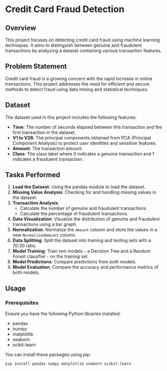 # Credit Card Fraud Detection

## Overview
This project focuses on detecting credit card fraud using machine learning techniques. It aims to distinguish between genuine and fraudulent transactions by analyzing a dataset containing various transaction features.

## Problem Statement
Credit card fraud is a growing concern with the rapid increase in online transactions. This project addresses the need for efficient and secure methods to detect fraud using data mining and statistical techniques.

## Dataset
The dataset used in this project includes the following features:

- **Time**: The number of seconds elapsed between this transaction and the first transaction in the dataset.
- **V1 to V28**: The principal components obtained from PCA (Principal Component Analysis) to protect user identities and sensitive features.
- **Amount**: The transaction amount.
- **Class**: The class label where 0 indicates a genuine transaction and 1 indicates a fraudulent transaction.

## Tasks Performed
1. **Load the Dataset**: Using the pandas module to load the dataset.
2. **Missing Value Analysis**: Checking for and handling missing values in the dataset.
3. **Transaction Analysis**:
   - Calculate the number of genuine and fraudulent transactions.
   - Calculate the percentage of fraudulent transactions.
4. **Data Visualization**: Visualize the distribution of genuine and fraudulent transactions using a bar graph.
5. **Normalization**: Normalize the `Amount` column and store the values in a new `NormalizedAmount` column.
6. **Data Splitting**: Split the dataset into training and testing sets with a 70:30 ratio.
7. **Model Training**: Train two models - a Decision Tree and a Random Forest classifier - on the training set.
8. **Model Predictions**: Compare predictions from both models.
9. **Model Evaluation**: Compare the accuracy and performance metrics of both models.

## Usage

### Prerequisites
Ensure you have the following Python libraries installed:
- pandas
- numpy
- matplotlib
- seaborn
- scikit-learn

You can install these packages using pip:
```bash
pip install pandas numpy matplotlib seaborn scikit-learn
